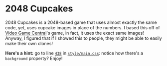 # 2048 Cupcakes
2048 Cupcakes is a 2048-based game that uses almost exactly the same code, yet, uses cupcake images in place of the numbers.
I based this off of [Video Game Central](http://videogamecentral.net/test/)'s game, in fact, it uses the exact same images!
Anyway, I figured that if I showed this to people, they might be able to easily make their own clones!

**Here's a hint:** go to line [`438`](style/main.css#L438) in [`style/main.css`](style/main.css): notice how there's a `background` property? Enjoy!

